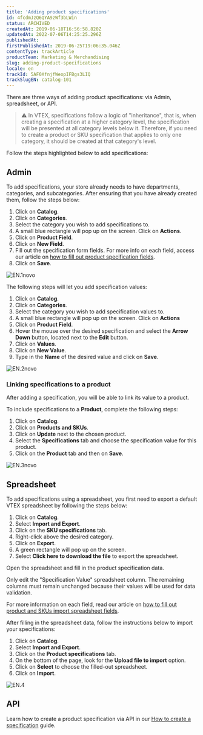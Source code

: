 ```yaml
---
title: 'Adding product specifications'
id: 4fcdmJzQ6QYA9zWf3bLWin
status: ARCHIVED
createdAt: 2019-06-18T16:56:58.820Z
updatedAt: 2022-07-06T14:25:25.296Z
publishedAt: 
firstPublishedAt: 2019-06-25T19:06:35.046Z
contentType: trackArticle
productTeam: Marketing & Merchandising
slug: adding-product-specifications
locale: en
trackId: 5AF0XfnjfWeopIFBgs3LIQ
trackSlugEN: catalog-101
---
```


There are three ways of adding product specifications: via Admin, spreadsheet, or API.

>⚠️ In VTEX, specifications follow a logic of "inheritance", that is, when creating a specification at a higher category level, the specification will be presented at all category levels below it. Therefore, if you need to create a product or SKU specification that applies to only one category, it should be created at that category's level.

Follow the steps highlighted below to add specifications:

## Admin

To add specifications, your store already needs to have departments, categories, and subcategories. After ensuring that you have already created them, follow the steps below:

1. Click on **Catalog**.
2. Click on **Categories**.
3. Select the category you wish to add specifications to.
4. A small blue rectangle will pop up on the screen. Click on **Actions**.
5. Click on **Product Field**.
6. Click on **New Field**.
7. Fill out the specification form fields. For more info on each field, access our article on [how to fill out product specification fields](https://help.vtex.com/en/tutorial/creating-a-product-field--tutorials_106).
8. Click on **Save**.

![EN.1novo](https://images.ctfassets.net/alneenqid6w5/2dF0ogtrRK8JwAfpklyJ7I/2ff6abcfd3e119739d8d383524b6305b/EN.1novo.gif)

The following steps will let you add specification values:

1. Click on **Catalog**.
2. Click on **Categories**.
3. Select the category you wish to add specification values to.
4. A small blue rectangle will pop up on the screen. Click on **Actions**
5. Click on **Product Field**.
6. Hover the mouse over the desired specification and select the **Arrow Down** button, located next to the **Edit** button.
7. Click on **Values**.
8. Click on **New Value**.
9. Type in the **Name** of the desired value and click on **Save**.

![EN.2novo](https://images.ctfassets.net/alneenqid6w5/2LBqRIgwrRKGFRZI1k66xV/c225f4b00ecd036deb541355d10278e8/EN.2novo.gif)

### Linking specifications to a product

After adding a specification, you will be able to link its value to a product.

To include specifications to a **Product**, complete the following steps:

1. Click on **Catalog**.
2. Click on **Products and SKUs**.
3. Click on **Update** next to the chosen product.
4. Select the **Specifications** tab and choose the specification value for this product.
5. Click on the **Product** tab and then on **Save**.

![EN.3novo](https://images.ctfassets.net/alneenqid6w5/6aLqyJEcn1gn7ZY6D1HOBR/b98761150ff82fce355480c78f7693e6/EN.3novo.gif)

## Spreadsheet

To add specifications using a spreadsheet, you first need to export a default VTEX spreadsheet by following the steps below:  

1. Click on **Catalog**.
2. Select **Import and Export**.
3. Click on the **SKU specifications** tab.
4. Right-click above the desired category.
5. Click on **Export**.
6. A green rectangle will pop up on the screen.
7. Select **Click here to download the file** to export the spreadsheet.

Open the spreadsheet and fill in the product specification data.

Only edit the "Specification Value" spreadsheet column. The remaining columns must remain unchanged because their values will be used for data validation. 

For more information on each field, read our article on [how to fill out product and SKUs import spreadsheet fields](https://help.vtex.com/en/tutorial/fill-out-import-spreadsheet-fields--4nYhx63Q5yokQWaMguaIgI).

After filling in the spreadsheet data, follow the instructions below to import your specifications:

1. Click on **Catalog**.
2. Select **Import and Export**.
3. Click on the **Product specifications** tab.
4. On the bottom of the page, look for the **Upload file to import** option.
5. Click on **Select** to choose the filled-out spreadsheet.
6. Click on **Import**.

![EN.4](https://images.ctfassets.net/alneenqid6w5/38zcVf51x9HpqztCxmfgRy/d4d6d36b35f4d0717c3d97fcc9c9223b/EN.4.gif)

## API 

Learn how to create a product specification via API in our [How to create a specification](https://developers.vtex.com/vtex-developer-docs/docs/how-to-create-a-specification) guide.
